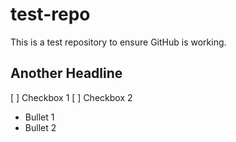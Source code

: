 # test-repo

This is a test repository to ensure GitHub is working.

## Another Headline

[ ] Checkbox 1
[ ] Checkbox 2

* Bullet 1
* Bullet 2


